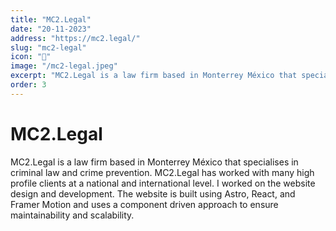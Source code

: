 ```yaml
---
title: "MC2.Legal"
date: "20-11-2023"
address: "https://mc2.legal/"
slug: "mc2-legal"
icon: "💼"
image: "/mc2-legal.jpeg"
excerpt: "MC2.Legal is a law firm based in Monterrey México that specialises in criminal law and crime prevention."
order: 3
---
```


# MC2.Legal

MC2.Legal is a law firm based in Monterrey México that specialises in criminal law and crime prevention. MC2.Legal has worked with many high profile clients at a national and international level. I worked on the website design and development. The website is built using Astro, React, and Framer Motion and uses a component driven approach to ensure maintainability and scalability.